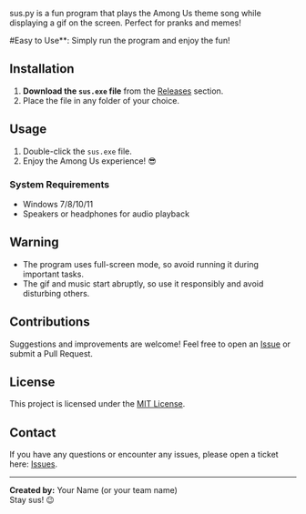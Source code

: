sus.py is a fun program that plays the Among Us theme song while displaying a gif on the screen. Perfect for pranks and memes!

#Easy to Use**: Simply run the program and enjoy the fun!

## Installation

1. **Download the `sus.exe` file** from the [Releases](https://github.com/ufo-lab/sus.exe/releases) section.
2. Place the file in any folder of your choice.

## Usage

1. Double-click the `sus.exe` file.
2. Enjoy the Among Us experience! 😎

### System Requirements
- Windows 7/8/10/11
- Speakers or headphones for audio playback

## Warning
- The program uses full-screen mode, so avoid running it during important tasks.
- The gif and music start abruptly, so use it responsibly and avoid disturbing others.

## Contributions
Suggestions and improvements are welcome! Feel free to open an [Issue](https://github.com/yourusername/sus.exe/issues) or submit a Pull Request.

## License
This project is licensed under the [MIT License](LICENSE).

## Contact
If you have any questions or encounter any issues, please open a ticket here: [Issues](https://github.com/yourusername/sus.exe/issues).

---

**Created by:** Your Name (or your team name)  
Stay sus! 😉
